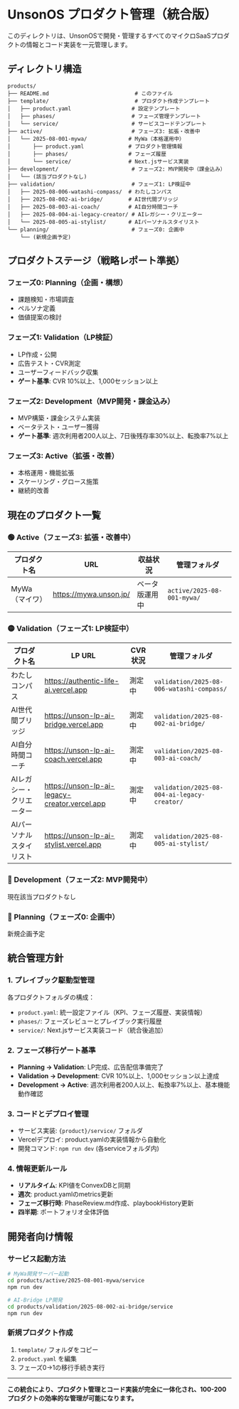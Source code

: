 # UnsonOS プロダクト管理（統合版）

このディレクトリは、UnsonOSで開発・管理するすべてのマイクロSaaSプロダクトの情報とコード実装を一元管理します。

## ディレクトリ構造

```
products/
├── README.md                           # このファイル
├── template/                           # プロダクト作成テンプレート
│   ├── product.yaml                   # 設定テンプレート
│   ├── phases/                        # フェーズ管理テンプレート
│   └── service/                       # サービスコードテンプレート
├── active/                            # フェーズ3: 拡張・改善中
│   └── 2025-08-001-mywa/             # MyWa（本格運用中）
│       ├── product.yaml              # プロダクト管理情報
│       ├── phases/                   # フェーズ履歴
│       └── service/                  # Next.jsサービス実装
├── development/                       # フェーズ2: MVP開発中（課金込み）
│   └── (該当プロダクトなし)
├── validation/                        # フェーズ1: LP検証中  
│   ├── 2025-08-006-watashi-compass/  # わたしコンパス
│   ├── 2025-08-002-ai-bridge/        # AI世代間ブリッジ
│   ├── 2025-08-003-ai-coach/         # AI自分時間コーチ
│   ├── 2025-08-004-ai-legacy-creator/ # AIレガシー・クリエーター
│   └── 2025-08-005-ai-stylist/       # AIパーソナルスタイリスト
└── planning/                          # フェーズ0: 企画中
    └── (新規企画予定)

```

## プロダクトステージ（戦略レポート準拠）

### フェーズ0: Planning（企画・構想）
- 課題検知・市場調査
- ペルソナ定義
- 価値提案の検討

### フェーズ1: Validation（LP検証）
- LP作成・公開
- 広告テスト・CVR測定
- ユーザーフィードバック収集
- **ゲート基準**: CVR 10%以上、1,000セッション以上

### フェーズ2: Development（MVP開発・課金込み）
- MVP構築・課金システム実装
- ベータテスト・ユーザー獲得
- **ゲート基準**: 週次利用者200人以上、7日後残存率30%以上、転換率7%以上

### フェーズ3: Active（拡張・改善）
- 本格運用・機能拡張
- スケーリング・グロース施策
- 継続的改善

## 現在のプロダクト一覧

### 🟢 Active（フェーズ3: 拡張・改善中）
| プロダクト名 | URL | 収益状況 | 管理フォルダ |
|------------|-----|----------|-------------|
| MyWa（マイワ） | https://mywa.unson.jp/ | ベータ版運用中 | `active/2025-08-001-mywa/` |

### 🟡 Validation（フェーズ1: LP検証中）
| プロダクト名 | LP URL | CVR状況 | 管理フォルダ |
|------------|--------|---------|-------------|
| わたしコンパス | https://authentic-life-ai.vercel.app | 測定中 | `validation/2025-08-006-watashi-compass/` |
| AI世代間ブリッジ | https://unson-lp-ai-bridge.vercel.app | 測定中 | `validation/2025-08-002-ai-bridge/` |
| AI自分時間コーチ | https://unson-lp-ai-coach.vercel.app | 測定中 | `validation/2025-08-003-ai-coach/` |
| AIレガシー・クリエーター | https://unson-lp-ai-legacy-creator.vercel.app | 測定中 | `validation/2025-08-004-ai-legacy-creator/` |
| AIパーソナルスタイリスト | https://unson-lp-ai-stylist.vercel.app | 測定中 | `validation/2025-08-005-ai-stylist/` |

### 🔄 Development（フェーズ2: MVP開発中）
現在該当プロダクトなし

### 🔵 Planning（フェーズ0: 企画中）
新規企画予定

## 統合管理方針

### 1. **プレイブック駆動型管理**
各プロダクトフォルダの構成：
- `product.yaml`: 統一設定ファイル（KPI、フェーズ履歴、実装情報）
- `phases/`: フェーズレビューとプレイブック実行履歴  
- `service/`: Next.jsサービス実装コード（統合後追加）

### 2. **フェーズ移行ゲート基準**
- **Planning → Validation**: LP完成、広告配信準備完了
- **Validation → Development**: CVR 10%以上、1,000セッション以上達成
- **Development → Active**: 週次利用者200人以上、転換率7%以上、基本機能動作確認

### 3. **コードとデプロイ管理**
- サービス実装: `{product}/service/` フォルダ
- Vercelデプロイ: product.yamlの実装情報から自動化
- 開発コマンド: `npm run dev` (各serviceフォルダ内)

### 4. **情報更新ルール**
- **リアルタイム**: KPI値をConvexDBと同期
- **週次**: product.yamlのmetrics更新
- **フェーズ移行時**: PhaseReview.md作成、playbookHistory更新
- **四半期**: ポートフォリオ全体評価

## 開発者向け情報

### サービス起動方法
```bash
# MyWa開発サーバー起動
cd products/active/2025-08-001-mywa/service
npm run dev

# AI-Bridge LP開発  
cd products/validation/2025-08-002-ai-bridge/service
npm run dev
```

### 新規プロダクト作成
1. `template/` フォルダをコピー
2. `product.yaml` を編集
3. フェーズ0→1の移行手続き実行

---

**この統合により、プロダクト管理とコード実装が完全に一体化され、100-200プロダクトの効率的な管理が可能になります。**